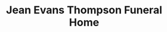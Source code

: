 ---
title: "Jean Evans Thompson Funeral Home"
url: /east-springfield/jean-evans-thompson-funeral-home/
shop: funeral directors
---